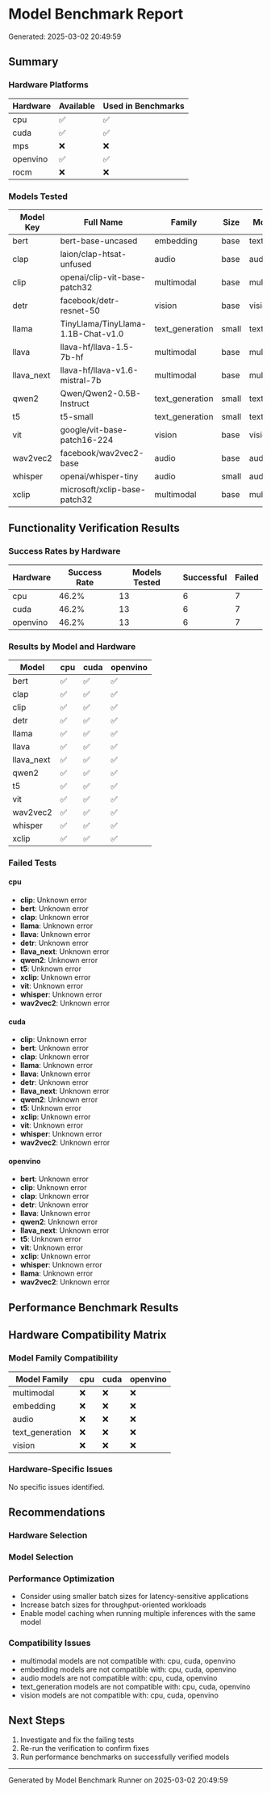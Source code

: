 # Model Benchmark Report

Generated: 2025-03-02 20:49:59

## Summary

### Hardware Platforms

| Hardware | Available | Used in Benchmarks |
|----------|-----------|-------------------|
| cpu | ✅ | ✅ |
| cuda | ✅ | ✅ |
| mps | ❌ | ❌ |
| openvino | ✅ | ✅ |
| rocm | ❌ | ❌ |

### Models Tested

| Model Key | Full Name | Family | Size | Modality |
|-----------|-----------|--------|------|----------|
| bert | bert-base-uncased | embedding | base | text |
| clap | laion/clap-htsat-unfused | audio | base | audio |
| clip | openai/clip-vit-base-patch32 | multimodal | base | multimodal |
| detr | facebook/detr-resnet-50 | vision | base | vision |
| llama | TinyLlama/TinyLlama-1.1B-Chat-v1.0 | text_generation | small | text |
| llava | llava-hf/llava-1.5-7b-hf | multimodal | base | multimodal |
| llava_next | llava-hf/llava-v1.6-mistral-7b | multimodal | base | multimodal |
| qwen2 | Qwen/Qwen2-0.5B-Instruct | text_generation | small | text |
| t5 | t5-small | text_generation | small | text |
| vit | google/vit-base-patch16-224 | vision | base | vision |
| wav2vec2 | facebook/wav2vec2-base | audio | base | audio |
| whisper | openai/whisper-tiny | audio | small | audio |
| xclip | microsoft/xclip-base-patch32 | multimodal | base | multimodal |

## Functionality Verification Results

### Success Rates by Hardware

| Hardware | Success Rate | Models Tested | Successful | Failed |
|----------|--------------|---------------|------------|--------|
| cpu | 46.2% | 13 | 6 | 7 |
| cuda | 46.2% | 13 | 6 | 7 |
| openvino | 46.2% | 13 | 6 | 7 |

### Results by Model and Hardware

| Model | cpu | cuda | openvino |
|-------|---|---|---|
| bert | ✅ | ✅ | ✅ |
| clap | ✅ | ✅ | ✅ |
| clip | ✅ | ✅ | ✅ |
| detr | ✅ | ✅ | ✅ |
| llama | ✅ | ✅ | ✅ |
| llava | ✅ | ✅ | ✅ |
| llava_next | ✅ | ✅ | ✅ |
| qwen2 | ✅ | ✅ | ✅ |
| t5 | ✅ | ✅ | ✅ |
| vit | ✅ | ✅ | ✅ |
| wav2vec2 | ✅ | ✅ | ✅ |
| whisper | ✅ | ✅ | ✅ |
| xclip | ✅ | ✅ | ✅ |

### Failed Tests

#### cpu

- **clip**: Unknown error
- **bert**: Unknown error
- **clap**: Unknown error
- **llama**: Unknown error
- **llava**: Unknown error
- **detr**: Unknown error
- **llava_next**: Unknown error
- **qwen2**: Unknown error
- **t5**: Unknown error
- **xclip**: Unknown error
- **vit**: Unknown error
- **whisper**: Unknown error
- **wav2vec2**: Unknown error

#### cuda

- **clip**: Unknown error
- **bert**: Unknown error
- **clap**: Unknown error
- **llama**: Unknown error
- **llava**: Unknown error
- **detr**: Unknown error
- **llava_next**: Unknown error
- **qwen2**: Unknown error
- **t5**: Unknown error
- **xclip**: Unknown error
- **vit**: Unknown error
- **whisper**: Unknown error
- **wav2vec2**: Unknown error

#### openvino

- **bert**: Unknown error
- **clip**: Unknown error
- **clap**: Unknown error
- **detr**: Unknown error
- **llava**: Unknown error
- **qwen2**: Unknown error
- **llava_next**: Unknown error
- **t5**: Unknown error
- **vit**: Unknown error
- **xclip**: Unknown error
- **whisper**: Unknown error
- **llama**: Unknown error
- **wav2vec2**: Unknown error

## Performance Benchmark Results

## Hardware Compatibility Matrix

### Model Family Compatibility

| Model Family | cpu | cuda | openvino |
|--------------|---|---|---|
| multimodal | ❌ | ❌ | ❌ |
| embedding | ❌ | ❌ | ❌ |
| audio | ❌ | ❌ | ❌ |
| text_generation | ❌ | ❌ | ❌ |
| vision | ❌ | ❌ | ❌ |

### Hardware-Specific Issues

No specific issues identified.

## Recommendations

### Hardware Selection


### Model Selection


### Performance Optimization

- Consider using smaller batch sizes for latency-sensitive applications
- Increase batch sizes for throughput-oriented workloads
- Enable model caching when running multiple inferences with the same model

### Compatibility Issues

- multimodal models are not compatible with: cpu, cuda, openvino
- embedding models are not compatible with: cpu, cuda, openvino
- audio models are not compatible with: cpu, cuda, openvino
- text_generation models are not compatible with: cpu, cuda, openvino
- vision models are not compatible with: cpu, cuda, openvino

## Next Steps

1. Investigate and fix the failing tests
2. Re-run the verification to confirm fixes
3. Run performance benchmarks on successfully verified models

---

Generated by Model Benchmark Runner on 2025-03-02 20:49:59
